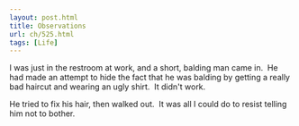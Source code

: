 ```yaml
---
layout: post.html
title: Observations
url: ch/525.html
tags: [Life]
---
```

I was just in the restroom at work, and a short, balding man came in.  He had made an attempt to hide the fact that he was balding by getting a really bad haircut and wearing an ugly shirt.  It didn't work.

He tried to fix his hair, then walked out.  It was all I could do to resist telling him not to bother.
